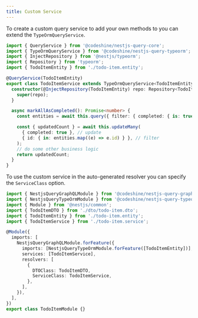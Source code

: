 ```yaml
---
title: Custom Service
---
```


To create a custom query service to add your own methods to you can extend the `TypeOrmQueryService`.

```ts title="todo-item.service.ts"
import { QueryService } from '@codeshine/nestjs-query-core';
import { TypeOrmQueryService } from '@codeshine/nestjs-query-typeorm';
import { InjectRepository } from '@nestjs/typeorm';
import { Repository } from 'typeorm';
import { TodoItemEntity } from './todo-item.entity';

@QueryService(TodoItemEntity)
export class TodoItemService extends TypeOrmQueryService<TodoItemEntity> {
  constructor(@InjectRepository(TodoItemEntity) repo: Repository<TodoItemEntity>) {
    super(repo);
  }

  async markAllAsCompleted(): Promise<number> {
    const entities = await this.query({ filter: { completed: { is: true } } });

    const { updatedCount } = await this.updateMany(
      { completed: true }, // update
      { id: { in: entities.map((e) => e.id) } }, // filter
    );
    // do some other business logic
    return updatedCount;
  }
}
```

To use the custom service in the auto-generated resolver you can specify the `ServiceClass` option.

```ts title="todo-item.module.ts" {12,16}
import { NestjsQueryGraphQLModule } from '@codeshine/nestjs-query-graphql';
import { NestjsQueryTypeOrmModule } from '@codeshine/nestjs-query-typeorm';
import { Module } from '@nestjs/common';
import { TodoItemDTO } from './dto/todo-item.dto';
import { TodoItemEntity } from './todo-item.entity';
import { TodoItemService } from './todo-item.service';

@Module({
  imports: [
    NestjsQueryGraphQLModule.forFeature({
      imports: [NestjsQueryTypeOrmModule.forFeature([TodoItemEntity])],
      services: [TodoItemService],
      resolvers: [
        {
          DTOClass: TodoItemDTO,
          ServiceClass: TodoItemService,
        },
      ],
    }),
  ],
})
export class TodoItemModule {}
```
